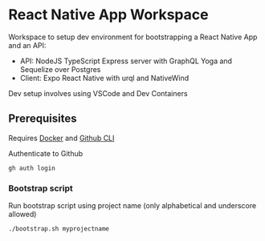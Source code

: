 # React Native App Workspace

Workspace to setup dev environment for bootstrapping a React Native App and an API:
- API: NodeJS TypeScript Express server with GraphQL Yoga and Sequelize over Postgres
- Client: Expo React Native with urql and NativeWind

Dev setup involves using VSCode and Dev Containers

## Prerequisites
Requires [Docker](https://docs.docker.com/desktop/) and [Github CLI](https://cli.github.com/)

Authenticate to Github
```
gh auth login
```

### Bootstrap script
Run bootstrap script using project name (only alphabetical and underscore allowed)
```
./bootstrap.sh myprojectname
```
